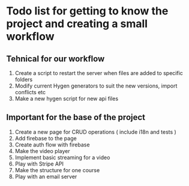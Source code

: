 # Todo list for getting to know the project and creating a small workflow

## Tehnical for our workflow
1. Create a script to restart the server when files are added to specific folders
2. Modify current Hygen generators to suit the new versions, import conflicts etc
3. Make a new hygen script for new api files

## Important for the base of the project
1. Create a new page for CRUD operations ( include i18n and tests )
2. Add firebase to the page
3. Create auth flow with firebase
4. Make the video player
5. Implement basic streaming for a video
6. Play with Stripe API
7. Make the structure for one course
8. Play with an email server
